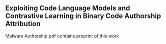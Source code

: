 ## Exploiting Code Language Models and Contrastive Learning in Binary Code Authorship Attribution

Malware Authorship.pdf contains preprint of this work
